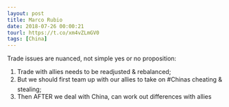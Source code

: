 ```yaml
---
layout: post
title: Marco Rubio
date: 2018-07-26 00:00:21
tourl: https://t.co/xm4vZLmGV0
tags: [China]
---
```

Trade issues are nuanced, not simple yes or no proposition:
1. Trade with allies needs to be readjusted &amp; rebalanced;
2. But we should first team up with our allies to take on #Chinas cheating &amp; stealing;
3. Then AFTER we deal with China, can work out differences with allies